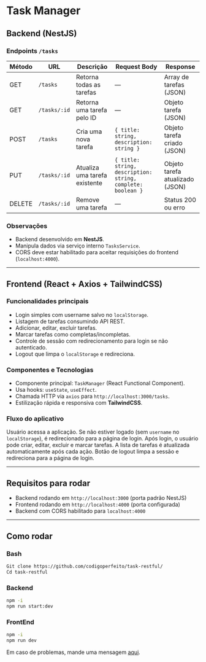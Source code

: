 # Task Manager

## Backend (NestJS)

### Endpoints `/tasks`

| Método | URL           | Descrição                     | Request Body                             | Response                     |
|--------|---------------|-------------------------------|----------------------------------------|------------------------------|
| GET    | `/tasks`      | Retorna todas as tarefas       | —                                      | Array de tarefas (JSON)       |
| GET    | `/tasks/:id`  | Retorna uma tarefa pelo ID     | —                                      | Objeto tarefa (JSON)          |
| POST   | `/tasks`      | Cria uma nova tarefa           | `{ title: string, description: string }` | Objeto tarefa criado (JSON)   |
| PUT    | `/tasks/:id`  | Atualiza uma tarefa existente  | `{ title: string, description: string, complete: boolean }` | Objeto tarefa atualizado (JSON) |
| DELETE | `/tasks/:id`  | Remove uma tarefa              | —                                      | Status 200 ou erro            |

### Observações

- Backend desenvolvido em **NestJS**.
- Manipula dados via serviço interno `TasksService`.
- CORS deve estar habilitado para aceitar requisições do frontend (`localhost:4000`).

---

## Frontend (React + Axios + TailwindCSS)

### Funcionalidades principais

- Login simples com username salvo no `localStorage`.
- Listagem de tarefas consumindo API REST.
- Adicionar, editar, excluir tarefas.
- Marcar tarefas como completas/incompletas.
- Controle de sessão com redirecionamento para login se não autenticado.
- Logout que limpa o `localStorage` e redireciona.

### Componentes e Tecnologias

- Componente principal: `TaskManager` (React Functional Component).
- Usa hooks: `useState`, `useEffect`.
- Chamada HTTP via `axios` para `http://localhost:3000/tasks`.
- Estilização rápida e responsiva com **TailwindCSS**.

### Fluxo do aplicativo

 Usuário acessa a aplicação. Se não estiver logado (sem `username` no `localStorage`), é redirecionado para a página de login.
 Após login, o usuário pode criar, editar, excluir e marcar tarefas.
 A lista de tarefas é atualizada automaticamente após cada ação.
 Botão de logout limpa a sessão e redireciona para a página de login.

---

## Requisitos para rodar

- Backend rodando em `http://localhost:3000` (porta padrão NestJS)
- Frontend rodando em `http://localhost:4000` (porta configurada)
- Backend com CORS habilitado para `localhost:4000`

---

## Como rodar

### Bash

```bash
Git clone https://github.com/codigoperfeito/task-restful/
Cd task-restful
```

### Backend

```bash
npm -i
npm run start:dev
```

### FrontEnd

```bash
npm -i
npm run dev
```

Em caso de problemas, mande uma mensagem [aqui](https://www.codigoperfeito.com.br).



